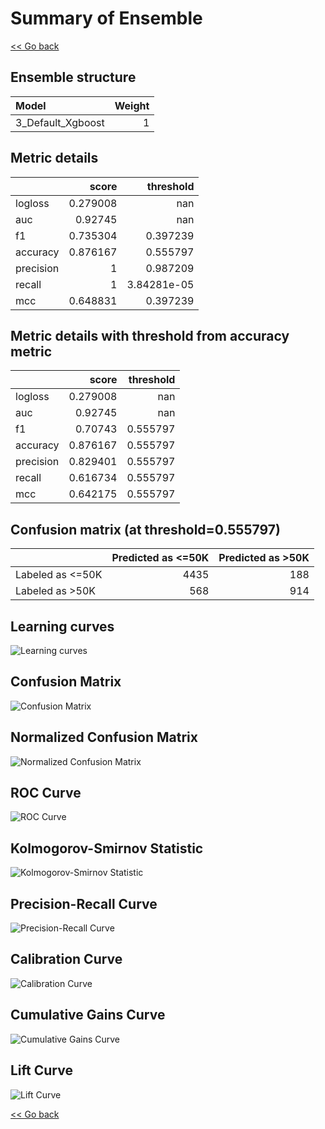 # Summary of Ensemble

[<< Go back](../README.md)


## Ensemble structure
| Model             |   Weight |
|:------------------|---------:|
| 3_Default_Xgboost |        1 |

## Metric details
|           |    score |     threshold |
|:----------|---------:|--------------:|
| logloss   | 0.279008 | nan           |
| auc       | 0.92745  | nan           |
| f1        | 0.735304 |   0.397239    |
| accuracy  | 0.876167 |   0.555797    |
| precision | 1        |   0.987209    |
| recall    | 1        |   3.84281e-05 |
| mcc       | 0.648831 |   0.397239    |


## Metric details with threshold from accuracy metric
|           |    score |   threshold |
|:----------|---------:|------------:|
| logloss   | 0.279008 |  nan        |
| auc       | 0.92745  |  nan        |
| f1        | 0.70743  |    0.555797 |
| accuracy  | 0.876167 |    0.555797 |
| precision | 0.829401 |    0.555797 |
| recall    | 0.616734 |    0.555797 |
| mcc       | 0.642175 |    0.555797 |


## Confusion matrix (at threshold=0.555797)
|                  |   Predicted as <=50K |   Predicted as >50K |
|:-----------------|---------------------:|--------------------:|
| Labeled as <=50K |                 4435 |                 188 |
| Labeled as >50K  |                  568 |                 914 |

## Learning curves
![Learning curves](learning_curves.png)
## Confusion Matrix

![Confusion Matrix](confusion_matrix.png)


## Normalized Confusion Matrix

![Normalized Confusion Matrix](confusion_matrix_normalized.png)


## ROC Curve

![ROC Curve](roc_curve.png)


## Kolmogorov-Smirnov Statistic

![Kolmogorov-Smirnov Statistic](ks_statistic.png)


## Precision-Recall Curve

![Precision-Recall Curve](precision_recall_curve.png)


## Calibration Curve

![Calibration Curve](calibration_curve_curve.png)


## Cumulative Gains Curve

![Cumulative Gains Curve](cumulative_gains_curve.png)


## Lift Curve

![Lift Curve](lift_curve.png)



[<< Go back](../README.md)
